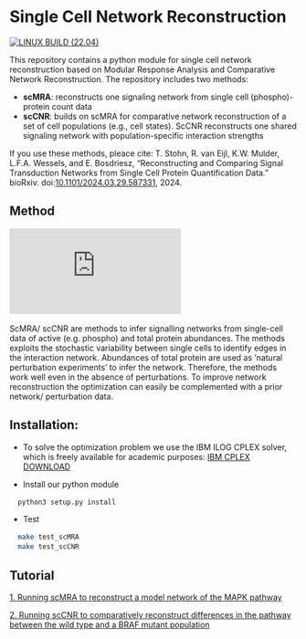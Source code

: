 # Single Cell Network Reconstruction
[![LINUX BUILD (22.04)](https://github.com/ibivu/scmra/actions/workflows/python-app.yml/badge.svg)](https://github.com/ibivu/scmra/actions/workflows/python-app.yml)

This repository contains a python module for single cell network reconstruction based on Modular Response Analysis and Comparative Network Reconstruction.
The repository includes two methods:

  - **scMRA**: reconstructs one signaling network from single cell (phospho)-protein count data
  - **scCNR**: builds on scMRA for comparative network reconstruction of a set of cell populations (e.g., cell states).
               ScCNR reconstructs one shared signaling network with population-specific interaction strengths

If you use these methods, pleace cite:
T. Stohn, R. van Eijl, K.W. Mulder, L.F.A. Wessels, and E. Bosdriesz, “Reconstructing and Comparing Signal Transduction Networks from Single Cell Protein Quantification Data.” bioRxiv. doi:[10.1101/2024.03.29.587331](https://doi.org/10.1101/2024.03.29.587331), 2024.   

## Method

![Method](https://github.com/ibivu/scmra/blob/main/docs/scCNR_Overview.pdf)

ScMRA/ scCNR are methods to infer signalling networks from single-cell data of active (e.g. phospho) and total protein abundances. 
The methods exploits the stochastic variability between single cells to identify edges in the interaction network. 
Abundances of total protein are used as ’natural perturbation experiments’ to infer the network. Therefore, the methods work well
even in the absence of perturbations. To improve network reconstruction the optimization can easily be complemented with a prior network/ perturbation data.

## Installation:

- To solve the optimization problem we use the IBM ILOG CPLEX solver, which is freely available for academic purposes:
[IBM CPLEX DOWNLOAD](https://www.ibm.com/support/pages/downloading-ibm-ilog-cplex-optimization-studio-2010)

- Install our python module
```bash
  python3 setup.py install
```

- Test
```bash
  make test_scMRA
  make test_scCNR
```

## Tutorial

[1. Running scMRA to reconstruct a model network of the MAPK pathway](https://tstohn.github.io/scMRA_Tutorial/scMRA_Tutorial.html)

[2. Running scCNR to comparatively reconstruct differences in the pathway between the wild type and a BRAF mutant population](https://tstohn.github.io/scMRA_Tutorial/scCNR_Tutorial.html)

